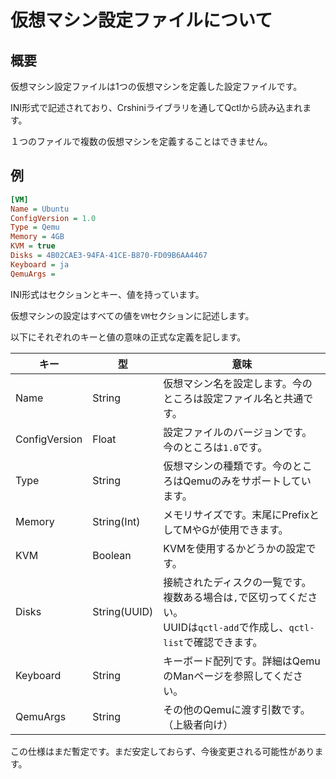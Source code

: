 # 仮想マシン設定ファイルについて

## 概要

仮想マシン設定ファイルは1つの仮想マシンを定義した設定ファイルです。

INI形式で記述されており、Crshiniライブラリを通してQctlから読み込まれます。

１つのファイルで複数の仮想マシンを定義することはできません。

## 例

```ini
[VM]
Name = Ubuntu
ConfigVersion = 1.0
Type = Qemu
Memory = 4GB
KVM = true
Disks = 4B02CAE3-94FA-41CE-B870-FD09B6AA4467
Keyboard = ja
QemuArgs = 

```

INI形式はセクションとキー、値を持っています。

仮想マシンの設定はすべての値を`VM`セクションに記述します。

以下にそれぞれのキーと値の意味の正式な定義を記します。


| キー          | 型           | 意味                                                                                                                           |
| --------------- | -------------- | -------------------------------------------------------------------------------------------------------------------------------- |
| Name          | String       | 仮想マシン名を設定します。今のところは設定ファイル名と共通です。                                                               |
| ConfigVersion | Float        | 設定ファイルのバージョンです。今のところは`1.0`です。                                                                          |
| Type          | String       | 仮想マシンの種類です。今のところはQemuのみをサポートしています。                                                               |
| Memory        | String(Int)  | メモリサイズです。末尾にPrefixとしてMやGが使用できます。                                                                       |
| KVM           | Boolean      | KVMを使用するかどうかの設定です。                                                                                              |
| Disks         | String(UUID) | 接続されたディスクの一覧です。複数ある場合は`,`で区切ってください。<br />UUIDは`qctl-add`で作成し、`qctl-list`で確認できます。 |
| Keyboard      | String       | キーボード配列です。詳細はQemuのManページを参照してください。                                                                  |
| QemuArgs      | String       | その他のQemuに渡す引数です。（上級者向け）                                                                                     |

この仕様はまだ暫定です。まだ安定しておらず、今後変更される可能性があります。
